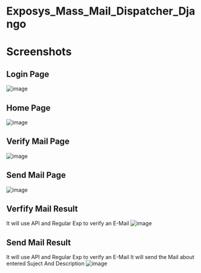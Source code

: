 # Exposys_Mass_Mail_Dispatcher_Django

# Screenshots

## Login Page
![image](https://user-images.githubusercontent.com/105035860/210091950-d40f4c15-f9cc-431d-ac9c-bfb7c880a288.png)

## Home Page
![image](https://user-images.githubusercontent.com/105035860/210092085-7c0ad696-a539-4164-a0d7-a8c45b80785b.png)

## Verify Mail Page
![image](https://user-images.githubusercontent.com/105035860/210092120-748b4049-cbe0-4f3f-9a1e-812b289b373c.png)

## Send Mail Page 
![image](https://user-images.githubusercontent.com/105035860/210092197-ec077865-bcf7-499e-90d6-289f69de7f15.png)

## Verfify Mail Result
It will use API and Regular Exp to verify an E-Mail
![image](https://user-images.githubusercontent.com/105035860/210092414-250e861a-b193-4a31-9658-5d8ec1ce67c0.png)

## Send Mail Result
It will use API and Regular Exp to verify an E-Mail
It will send the Mail about entered Suject And Description
![image](https://user-images.githubusercontent.com/105035860/210092552-0d6d3694-b5fb-4631-9059-484643776ba6.png)
